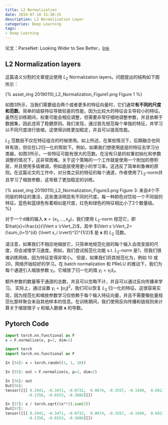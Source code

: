 ```yaml
---
title: L2 Normalization
date: 2019-07-10 15:38:15
description: L2 Normalization Layer
categories: Deep Learning
tags:
- Deep Learning
---
```


论文：ParseNet: Looking Wider to See Better，[link](https://arxiv.org/abs/1506.04579)


## L2 Normalization layers

这篇语义分割的文章提出使用 $L_2$ Normalization layers。问题提出的结构如下图所示：

{% asset_img 20190110_L2_Normalization_Figure1.png Figure 1 %}

如图3所示，当我们需要组合两个或者更多的特征向量时，它们通常**有不同的尺度和范数**。简单的级联特征导致较差的性能，因为比较大的特征会主导较小的特征。虽然在训练期间，权重可能会相应调整，但需要非常仔细地调整参数，并且依赖于数据集，因此违背了稳健原则。我们发现，通过首先规范每个单独的特征，并学习以不同尺度进行放缩，这使得训练更加稳定，并且可以提高性能。


$L_2$ 范数层不仅在特征组合的时候使用。如上所述，在某些情况下，后期融合也同样有效，但仅在L2归一化的帮助下。例如，如果我们想使用底层的特征去学习分类器，如图3所示，一些特征可能有很大的范数。在没有只是的权重初始化和参数调整的情况下，这非常困难。关于这个策略的一个工作就是使用一个附加的卷积层，并且使用多级微调，例如底层使用更小的学习率。这违反了简单和鲁棒的原则。在这篇论文的工作中，对分类之前的特征的每个通道，作者使用了$L_2$-norm并且学习了缩放参数，这导致了更加稳定的训练。



{% asset_img 20190110_L2_Normalization_Figure3.png Figure 3: 来自4个不同层的特征的激活，这些激活明显有不同的尺度。每一种颜色对饮给一个不同层的特征。蓝色和蓝绿色有着相似是尺度，红色和绿色的特征相比小了2个数量级。%}

对于一个d维的输入 $\mathbf{x}=(x_1, ..., x_d)$，我们使用 $L_2$-norm 规范它，即 $\hat{x}=\frac{x}{\lVert x \rVert_2}$，其中 $\lVert x \rVert_2=(\sum_{i=1}^{d} {\lvert x_i \rvert}^2)^{1/2}$ 是 $\mathbf{x}$ 的 $L_2$ 范数。

请注意，如果我们不相应地缩放它，只简单地规范化层的每个输入会改变层的尺度，将会减慢学习速度。例如，我们尝试规范化功能 s.t. $L_2$-norm 是1，但我们很难训练网络，因为特征变得非常小。 但是，如果我们将其规范化为，例如 10 或 20，网络开始较好的学习。在 batch normalization 和 PReLU 的推动下，我们为每个通道引入缩放参数 $\gamma_i$，它缩放了归一化的值 $y_i=\gamma_i \hat{x}_i$。

额外参数的数量等于通道的总数，并且可以忽略不计，并且可以通过反向传播来学习。 实际上，通过设置 $\gamma_i={\lVert x_i \rVert}^2$，我们可以恢复 $L_2$ 归一化的特征。这很容易实现，因为规范化和缩放参数学习仅依赖于每个输入特征向量，并且不需要像批量规范化那样聚合来自其他样本的信息。在训练期间，我们使用反向传播和链规则来计算关于缩放银子 $\gamma$ 和输入数据 $\mathbf{x}$ 的导数。

## Pytorch Code

```python
import torch.nn.functional as F
x = F.normalize(x, p=2, dim=1)
```


```python
import torch
import torch.nn.functional as F

In [54]: x = torch.randn((1, 1, 10))                                                                                                                                                                        

In [55]: out = F.normalize(x, p=2, dim=2)                                                                                                                                                                   

In [56]: out                                                                                                                                                                                                
Out[56]:
tensor([[[ 0.2941, -0.3471, -0.0732,  0.0674, -0.3557, -0.1949,  0.6813,
          -0.1356, -0.0153, -0.3686]]])

In [57]: x / torch.sqrt((x**2).sum(2))                                                                                                                                                                      
Out[57]:
tensor([[[ 0.2941, -0.3471, -0.0732,  0.0674, -0.3557, -0.1949,  0.6813,
          -0.1356, -0.0153, -0.3686]]])
```
